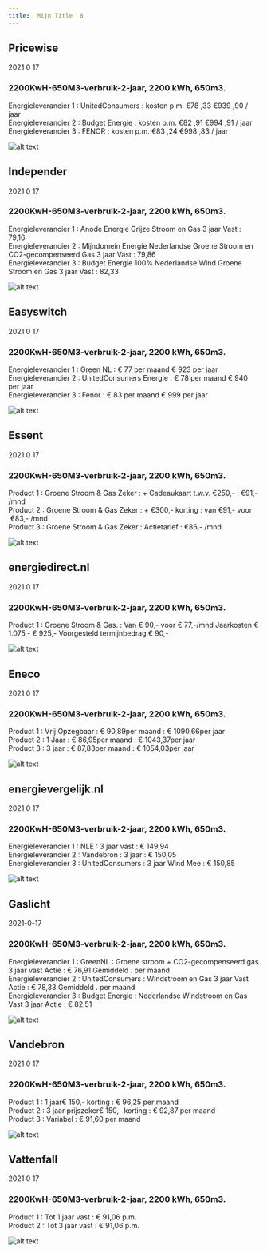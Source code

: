 ```yaml
---
title:  Mijn Title  8
---
```

## Pricewise    
2021 0 17  
###  2200KwH-650M3-verbruik-2-jaar, 2200 kWh,  650m3.    
Energieleverancier 1 :  UnitedConsumers  :  kosten p.m. €78 ,33 €939 ,90 / jaar  
Energieleverancier 2 :  Budget Energie :  kosten p.m. €82 ,91 €994 ,91 / jaar  
Energieleverancier 3 :  FENOR :  kosten p.m. €83 ,24 €998 ,83 / jaar 
 
![alt text](/img/el/pricewise-2200KwH-650M3-verbruik-2-jaar-week2.png "Vergelijk energietarieven Pricewise")
## Independer    
2021 0 17  
###  2200KwH-650M3-verbruik-2-jaar, 2200 kWh,  650m3.    
Energieleverancier 1 :  Anode Energie Grijze Stroom en Gas 3 jaar Vast  :  79,16  
Energieleverancier 2 :  Mijndomein Energie Nederlandse Groene Stroom en CO2-gecompenseerd Gas 3 jaar Vast :  79,86  
Energieleverancier 3 :  Budget Energie 100% Nederlandse Wind Groene Stroom en Gas 3 jaar Vast :  82,33  

 
![alt text](/img/el/independer-2200KwH-650M3-verbruik-2-jaar-week2.png "Vergelijk energietarieven Independer")
## Easyswitch    
2021 0 17  
###  2200KwH-650M3-verbruik-2-jaar, 2200 kWh,  650m3.    
Energieleverancier 1 :  Green NL  : € 77 per maand € 923 per jaar   
Energieleverancier 2 :  UnitedConsumers Energie : € 78 per maand € 940 per jaar  
Energieleverancier 3 :  Fenor :  € 83 per maand € 999 per jaar   
 
![alt text](/img/el/easyswitch-2200KwH-650M3-verbruik-2-jaar-week2.png "Vergelijk energietarieven Easyswitch")
## Essent    
2021 0 17  
###  2200KwH-650M3-verbruik-2-jaar, 2200 kWh,  650m3.    
Product 1 :  Groene Stroom & Gas Zeker  : + Cadeaukaart t.w.v. €250,-  : €91,- /mnd  
Product 2 :  Groene Stroom & Gas Zeker : + €300,- korting  : van €91,- voor  €83,- /mnd  
Product 3 :  Groene Stroom & Gas Zeker :  Actietarief  : €86,- /mnd  
 
  

![alt text](/img/el/essent-2200KwH-650M3-verbruik-2-jaar-week2.png "Vergelijk energietarieven Essent")
## energiedirect.nl    
2021 0 17  
###  2200KwH-650M3-verbruik-2-jaar, 2200 kWh,  650m3.    
Product 1 :  Groene Stroom & Gas.  : Van € 90,- voor € 77,-/mnd Jaarkosten € 1.075,- € 925,- Voorgesteld termijnbedrag € 90,-  
 
![alt text](/img/el/energiedirect-2200KwH-650M3-verbruik-2-jaar-week2.png "Vergelijk energietarieven energiedirect.nl")
## Eneco    
2021 0 17  
###  2200KwH-650M3-verbruik-2-jaar, 2200 kWh,  650m3.    
Product 1 :  Vrij Opzegbaar  : € 90,89per maand  : € 1090,66per jaar  
Product 2 :  1 Jaar : € 86,95per maand  : € 1043,37per jaar  
Product 3 :  3 jaar :  € 87,83per maand  : € 1054,03per jaar  
 
![alt text](/img/el/eneco-2200KwH-650M3-verbruik-2-jaar-week2.png "Vergelijk energietarieven Eneco")
## energievergelijk.nl    
2021 0 17  
###  2200KwH-650M3-verbruik-2-jaar, 2200 kWh,  650m3.    
Energieleverancier 1 :  NLE  : 3 jaar vast   : € 149,94  
Energieleverancier 2 :  Vandebron : 3 jaar   : € 150,05  
Energieleverancier 3 :  UnitedConsumers :  3 jaar Wind Mee   : € 150,85  
 
![alt text](/img/el/energievergelijk-2200KwH-650M3-verbruik-2-jaar-week2.png "Vergelijk energietarieven energievergelijk.nl")
## Gaslicht    
2021-0-17  
###  2200KwH-650M3-verbruik-2-jaar, 2200 kWh,  650m3.    
Energieleverancier 1 : GreenNL : Groene stroom + CO2-gecompenseerd gas 3 jaar vast Actie : € 76,91 Gemiddeld . per maand   
Energieleverancier 2 : UnitedConsumers : Windstroom en Gas 3 jaar Vast Actie : € 78,33 Gemiddeld . per maand   
Energieleverancier 3 : Budget Energie : Nederlandse Windstroom en Gas Vast 3 jaar Actie : € 82,51  

![alt text](/img/el/gaslicht-2200KwH-650M3-verbruik-2-jaar-week2.png "Vergelijk energietarieven gaslicht")
## Vandebron    
2021 0 17  
###  2200KwH-650M3-verbruik-2-jaar, 2200 kWh,  650m3.    
Product 1 :  1 jaar€ 150,- korting  :  € 96,25 per maand   
Product 2 :  3 jaar prijszeker€ 150,- korting :  € 92,87 per maand  
Product 3 :  Variabel :  € 91,60 per maand   
 
![alt text](/img/el/vandebron-2200KwH-650M3-verbruik-2-jaar-week2.png "Vergelijk energietarieven VandeBron")
## Vattenfall    
2021 0 17  
###  2200KwH-650M3-verbruik-2-jaar, 2200 kWh,  650m3.    
Product 1 :  Tot 1 jaar vast  : € 91,06 p.m.   
Product 2 :  Tot 3 jaar vast : € 91,06 p.m.  

![alt text](/img/el/vattenfall-2200KwH-650M3-verbruik-2-jaar-week2.png "Vergelijk energietarieven Vattenfall")